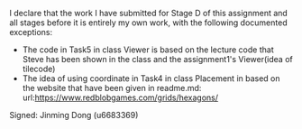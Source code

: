 I declare that the work I have submitted for Stage D of this assignment and all stages before it is entirely my own work, with the following documented exceptions:

* The code in Task5 in class Viewer is based on the lecture code that Steve has been shown in the class and the assignment1's Viewer(idea of tilecode)
* The idea of using coordinate in Task4 in class Placement in based on the website that have been given in readme.md:
  url:https://www.redblobgames.com/grids/hexagons/

Signed: Jinming Dong (u6683369)
